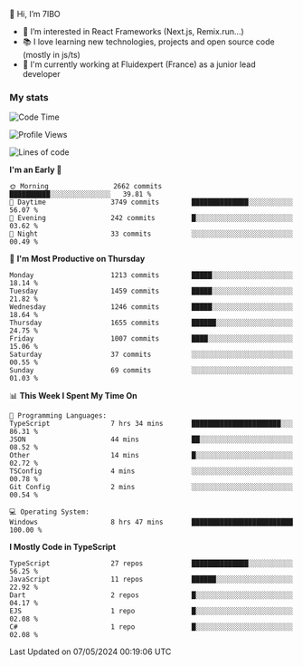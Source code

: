 👋 Hi, I’m 7IBO

- 👀 I’m interested in React Frameworks (Next.js, Remix.run...)
- 📚 I love learning new technologies, projects and open source code (mostly in js/ts)
- 💼 I'm currently working at Fluidexpert (France) as a junior lead developer

### My stats
<!--START_SECTION:waka-->
![Code Time](http://img.shields.io/badge/Code%20Time-613%20hrs%2030%20mins-blue)

![Profile Views](http://img.shields.io/badge/Profile%20Views-0-blue)

![Lines of code](https://img.shields.io/badge/From%20Hello%20World%20I%27ve%20Written-7.6%20million%20lines%20of%20code-blue)

**I'm an Early 🐤** 

```text
🌞 Morning                2662 commits        ██████████░░░░░░░░░░░░░░░   39.81 % 
🌆 Daytime                3749 commits        ██████████████░░░░░░░░░░░   56.07 % 
🌃 Evening                242 commits         █░░░░░░░░░░░░░░░░░░░░░░░░   03.62 % 
🌙 Night                  33 commits          ░░░░░░░░░░░░░░░░░░░░░░░░░   00.49 % 
```
📅 **I'm Most Productive on Thursday** 

```text
Monday                   1213 commits        █████░░░░░░░░░░░░░░░░░░░░   18.14 % 
Tuesday                  1459 commits        █████░░░░░░░░░░░░░░░░░░░░   21.82 % 
Wednesday                1246 commits        █████░░░░░░░░░░░░░░░░░░░░   18.64 % 
Thursday                 1655 commits        ██████░░░░░░░░░░░░░░░░░░░   24.75 % 
Friday                   1007 commits        ████░░░░░░░░░░░░░░░░░░░░░   15.06 % 
Saturday                 37 commits          ░░░░░░░░░░░░░░░░░░░░░░░░░   00.55 % 
Sunday                   69 commits          ░░░░░░░░░░░░░░░░░░░░░░░░░   01.03 % 
```


📊 **This Week I Spent My Time On** 

```text
💬 Programming Languages: 
TypeScript               7 hrs 34 mins       ██████████████████████░░░   86.31 % 
JSON                     44 mins             ██░░░░░░░░░░░░░░░░░░░░░░░   08.52 % 
Other                    14 mins             █░░░░░░░░░░░░░░░░░░░░░░░░   02.72 % 
TSConfig                 4 mins              ░░░░░░░░░░░░░░░░░░░░░░░░░   00.78 % 
Git Config               2 mins              ░░░░░░░░░░░░░░░░░░░░░░░░░   00.54 % 

💻 Operating System: 
Windows                  8 hrs 47 mins       █████████████████████████   100.00 % 
```

**I Mostly Code in TypeScript** 

```text
TypeScript               27 repos            ██████████████░░░░░░░░░░░   56.25 % 
JavaScript               11 repos            ██████░░░░░░░░░░░░░░░░░░░   22.92 % 
Dart                     2 repos             █░░░░░░░░░░░░░░░░░░░░░░░░   04.17 % 
EJS                      1 repo              █░░░░░░░░░░░░░░░░░░░░░░░░   02.08 % 
C#                       1 repo              █░░░░░░░░░░░░░░░░░░░░░░░░   02.08 % 
```




 Last Updated on 07/05/2024 00:19:06 UTC
<!--END_SECTION:waka-->
